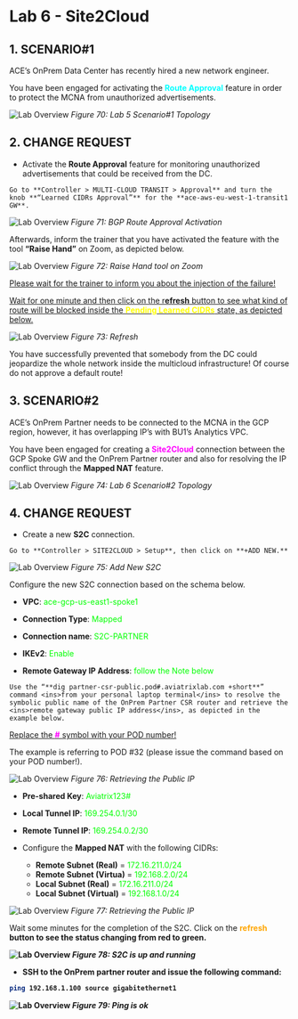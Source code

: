 # Lab 6 - Site2Cloud

## 1. SCENARIO#1

ACE’s OnPrem Data Center has recently hired a new network engineer.

You have been engaged for activating the <span style='color:#00FFFF'>**Route Approval**</span> feature in order to protect the MCNA from unauthorized advertisements.

![Lab Overview](images/lab6-topology.png)
_Figure 70: Lab 5 Scenario#1 Topology_


## 2. CHANGE REQUEST

- Activate the **Route Approval** feature for monitoring unauthorized advertisements that could be received from the DC.

```{tip}
Go to **Controller > MULTI-CLOUD TRANSIT > Approval** and turn the knob **“Learned CIDRs Approval”** for the **ace-aws-eu-west-1-transit1 GW**.
```

![Lab Overview](images/lab6-approval.png)
_Figure 71: BGP Route Approval Activation_

Afterwards, inform the trainer that you have activated the feature with the tool **“Raise Hand”** on Zoom, as depicted below.

![Lab Overview](images/lab6-raise.png)
_Figure 72: Raise Hand tool on Zoom_

<ins>Please wait for the trainer to inform you about the injection of the failure!</ins>

<ins>Wait for one minute and then click on the r**efresh** button to see what kind of route will be blocked inside the <span style='color:#FFFF00'>**Pending Learned CIDRs**</span> state, as depicted below.</ins>

![Lab Overview](images/lab6-refresh.png)
_Figure 73: Refresh_

You have successfully prevented that somebody from the DC could jeopardize the whole network inside the multicloud infrastructure! Of course do not approve a default route!

## 3. SCENARIO#2

ACE’s OnPrem Partner needs to be connected to the MCNA in the GCP region, however, it has overlapping IP’s with BU1’s Analytics VPC.

You have been engaged for creating a <span style='color:#FF00FF'>**Site2Cloud**</span>
 connection between the GCP Spoke GW and the OnPrem Partner router and also for resolving the IP conflict through the **Mapped NAT** feature.

![Lab Overview](images/lab6-topology2.png)
_Figure 74: Lab 6 Scenario#2 Topology_

## 4. CHANGE REQUEST

- Create a new **S2C** connection.

```{tip}
Go to **Controller > SITE2CLOUD > Setup**, then click on **+ADD NEW.**
```


![Lab Overview](images/lab6-addnew.png)
_Figure 75: Add New S2C_

Configure the new S2C connection based on the schema below.

- **VPC**: <span style='color:#00FF00'>ace-gcp-us-east1-spoke1</span>

- **Connection Type**: <span style='color:#00FF00'>Mapped</span>

- **Connection name**: <span style='color:#00FF00'>S2C-PARTNER</span>

- **IKEv2**: <span style='color:#00FF00'>Enable</span>

- **Remote Gateway IP Address**: <span style='color:#00FF00'>follow the Note below</span>

```{note}
Use the “**dig partner-csr-public.pod#.aviatrixlab.com +short**” command <ins>from your personal laptop terminal</ins> to resolve the symbolic public name of the OnPrem Partner CSR router and retrieve the <ins>remote gateway public IP address</ins>, as depicted in the example below.
```


<ins>Replace the <span style='color:#FF00FF'>**#** </span>symbol with your POD number!</ins>

The example is referring to POD #32 (please issue the command based on your POD number!).

![Lab Overview](images/lab6-podnumber.png)
_Figure 76: Retrieving the Public IP_

- **Pre-shared Key**: <span style='color:#00FF00'>Aviatrix123#</span>

- **Local Tunnel IP**: <span style='color:#00FF00'>169.254.0.1/30</span>

- **Remote Tunnel IP**: <span style='color:#00FF00'>169.254.0.2/30</span>

- Configure the **Mapped NAT** with the following CIDRs:
  - **Remote Subnet (Real)** = <span style='color:#00FF00'>172.16.211.0/24</span>
  - **Remote Subnet (Virtua)** = <span style='color:#00FF00'>192.168.2.0/24</span>
  - **Local Subnet (Real)** = <span style='color:#00FF00'>172.16.211.0/24</span>
  - **Local Subnet (Virtual)** = <span style='color:#00FF00'>192.168.1.0/24</span>

![Lab Overview](images/lab6-creation.png)
_Figure 77: Retrieving the Public IP_

Wait some minutes for the completion of the S2C. Click on the <b><span style='color:orange'>**refresh**</span>
 button to see the status changing from red to green.

![Lab Overview](images/lab6-refresh.png)
_Figure 78: S2C is up and running_

- SSH to the OnPrem partner router and issue the following command:

```bash
ping 192.168.1.100 source gigabitethernet1
```

![Lab Overview](images/lab6-pingok2.png)
_Figure 79: Ping is ok_
